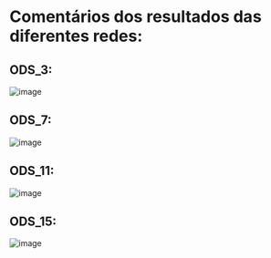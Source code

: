 # Comentários dos resultados das diferentes redes:

## ODS_3:
![image](https://github.com/user-attachments/assets/4f5b7ea8-c7fb-467d-9a73-2c94cf9b0eec)

## ODS_7:
![image](https://github.com/user-attachments/assets/717b6c82-9a6f-492b-93cf-2ae978eb289f)

## ODS_11:
![image](https://github.com/user-attachments/assets/f5a7530a-2cda-4bad-b0d2-d7abc3b0f5c9)

## ODS_15:
![image](https://github.com/user-attachments/assets/36991875-2542-42a7-a65a-d90d3e9369df)
